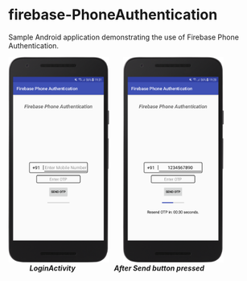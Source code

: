 # firebase-PhoneAuthentication
Sample Android application demonstrating the use of Firebase Phone Authentication.

<img src="https://github.com/jayantb95/firebase-PhoneAuthentication/blob/master/screenshot/LoginActivity1.png" height=408 width=200>&emsp;&emsp;<img src="https://github.com/jayantb95/firebase-PhoneAuthentication/blob/master/screenshot/LoginActivity2.png" height=408 width=200><br/>
&emsp;&emsp;&emsp;<b><i>LoginActivity &emsp;&emsp;&emsp;&emsp;&emsp; After Send button pressed</i></b>
